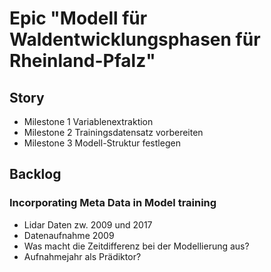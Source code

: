 # Epic "Modell für Waldentwicklungsphasen für Rheinland-Pfalz"
## Story 
 * Milestone 1 Variablenextraktion  
 * Milestone 2 Trainingsdatensatz vorbereiten   
 * Milestone 3 Modell-Struktur festlegen   

## Backlog

### Incorporating Meta Data in Model training
  * Lidar Daten zw. 2009 und 2017  
  * Datenaufnahme 2009   
  * Was macht die Zeitdifferenz bei der Modellierung aus?  
  * Aufnahmejahr als Prädiktor?   
